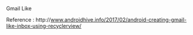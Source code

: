 Gmail Like

Reference :
http&#58;//www.androidhive.info/2017/02/android-creating-gmail-like-inbox-using-recyclerview/